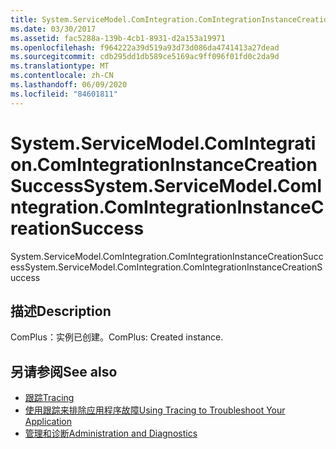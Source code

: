 ```yaml
---
title: System.ServiceModel.ComIntegration.ComIntegrationInstanceCreationSuccess
ms.date: 03/30/2017
ms.assetid: fac5288a-139b-4cb1-8931-d2a153a19971
ms.openlocfilehash: f964222a39d519a93d73d086da4741413a27dead
ms.sourcegitcommit: cdb295dd1db589ce5169ac9ff096f01fd0c2da9d
ms.translationtype: MT
ms.contentlocale: zh-CN
ms.lasthandoff: 06/09/2020
ms.locfileid: "84601811"
---
```

# <a name="systemservicemodelcomintegrationcomintegrationinstancecreationsuccess"></a><span data-ttu-id="13f63-102">System.ServiceModel.ComIntegration.ComIntegrationInstanceCreationSuccess</span><span class="sxs-lookup"><span data-stu-id="13f63-102">System.ServiceModel.ComIntegration.ComIntegrationInstanceCreationSuccess</span></span>
<span data-ttu-id="13f63-103">System.ServiceModel.ComIntegration.ComIntegrationInstanceCreationSuccess</span><span class="sxs-lookup"><span data-stu-id="13f63-103">System.ServiceModel.ComIntegration.ComIntegrationInstanceCreationSuccess</span></span>  
  
## <a name="description"></a><span data-ttu-id="13f63-104">描述</span><span class="sxs-lookup"><span data-stu-id="13f63-104">Description</span></span>  
 <span data-ttu-id="13f63-105">ComPlus：实例已创建。</span><span class="sxs-lookup"><span data-stu-id="13f63-105">ComPlus: Created instance.</span></span>  
  
## <a name="see-also"></a><span data-ttu-id="13f63-106">另请参阅</span><span class="sxs-lookup"><span data-stu-id="13f63-106">See also</span></span>

- [<span data-ttu-id="13f63-107">跟踪</span><span class="sxs-lookup"><span data-stu-id="13f63-107">Tracing</span></span>](index.md)
- [<span data-ttu-id="13f63-108">使用跟踪来排除应用程序故障</span><span class="sxs-lookup"><span data-stu-id="13f63-108">Using Tracing to Troubleshoot Your Application</span></span>](using-tracing-to-troubleshoot-your-application.md)
- [<span data-ttu-id="13f63-109">管理和诊断</span><span class="sxs-lookup"><span data-stu-id="13f63-109">Administration and Diagnostics</span></span>](../index.md)
